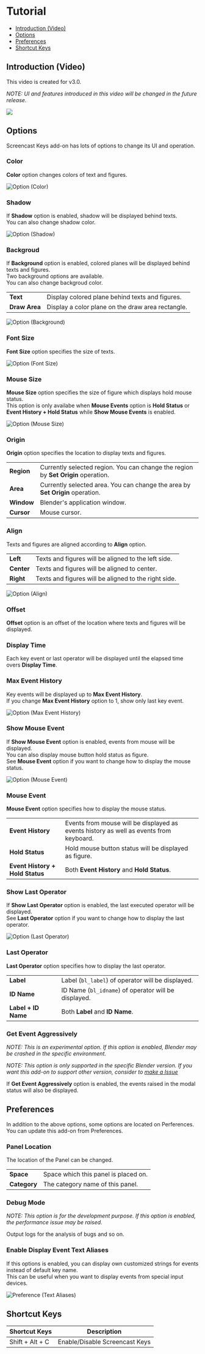 # Tutorial

* [Introduction (Video)](#introduction-video)
* [Options](#options)
* [Preferences](#preferences)
* [Shortcut Keys](#shortcut-keys)


## Introduction (Video)

This video is created for v3.0.

*NOTE: UI and features introduced in this video will be changed in the future release.*

[![](https://img.youtube.com/vi/mWkkPCp7RSI/0.jpg)](https://www.youtube.com/watch?v=mWkkPCp7RSI)


## Options

Screencast Keys add-on has lots of options to change its UI and operation.


### Color

**Color** option changes colors of text and figures.

![Option (Color)](images/tutorial/option_color.png)


### Shadow

If **Shadow** option is enabled, shadow will be displayed behind texts.  
You can also change shadow color.

![Option (Shadow)](images/tutorial/option_shadow.png)


### Backgroud

If **Background** option is enabled, colored planes will be displayed behind texts and figures.  
Two background options are available.  
You can also change backgroud color.

|||
|---|---|
|**Text**|Display colored plane behind texts and figures.|
|**Draw Area**|Display a color plane on the draw area rectangle.|

![Option (Background)](images/tutorial/option_background.png)


### Font Size

**Font Size** option specifies the size of texts.

![Option (Font Size)](images/tutorial/option_font_size.png)


### Mouse Size

**Mouse Size** option specifies the size of figure which displays hold mouse status.  
This option is only availabe when **Mouse Events** option is **Hold Status** or **Event History + Hold Status** while **Show Mouse Events** is enabled.

![Option (Mouse Size)](images/tutorial/option_mouse_size.png)


### Origin

**Origin** option specifies the location to display texts and figures.

|||
|---|---|
|**Region**|Currently selected region. You can change the region by **Set Origin** operation.|
|**Area**|Currently selected area. You can change the area by **Set Origin** operation.|
|**Window**|Blender's application window.|
|**Cursor**|Mouse cursor.|


### Align

Texts and figures are aligned according to **Align** option.

|||
|---|---|
|**Left**|Texts and figures will be aligned to the left side.|
|**Center**|Texts and figures will be aligned to center.|
|**Right**|Texts and figures will be aligned to the right side.|

![Option (Align)](images/tutorial/option_align.png)


### Offset

**Offset** option is an offset of the location where texts and figures will be displayed.


### Display Time

Each key event or last operator will be displayed until the elapsed time overs **Display Time**.


### Max Event History

Key events will be displayed up to **Max Event History**.  
If you change **Max Event History** option to 1, show only last key event.

![Option (Max Event History)](images/tutorial/option_max_event_history.png)


### Show Mouse Event

If **Show Mouse Event** option is enabled, events from mouse will be displayed.  
You can also display mouse button hold status as figure.  
See **Mouse Event** option if you want to change how to display the mouse status.

![Option (Mouse Event)](images/tutorial/option_mouse_event.png)


### Mouse Event

**Mouse Event** option specifies how to display the mouse status.

|||
|---|---|
|**Event History**|Events from mouse will be displayed as events history as well as events from keyboard.|
|**Hold Status**|Hold mouse button status will be displayed as figure.|
|**Event History + Hold Status**|Both **Event History** and **Hold Status**.|


### Show Last Operator

If **Show Last Operator** option is enabled, the last executed operator will be displayed.  
See **Last Operator** option if you want to change how to display the last operator.

![Option (Last Operator)](images/tutorial/option_last_operator.png)


### Last Operator

**Last Operator** option specifies how to display the last operator.

|||
|---|---|
|**Label**|Label (`bl_label`) of operator will be displayed.|
|**ID Name**|ID Name (`bl_idname`) of operator will be displayed.|
|**Label + ID Name**|Both **Label** and **ID Name**.|


### Get Event Aggressively

*NOTE: This is an experimental option. If this option is enabled, Blender may be crashed in the specific environment.*

*NOTE: This option is only supported in the specific Blender version. If you want this add-on to support other version, consider to [make a Issue](https://github.com/nutti/Screencast-Keys/issues)*

If **Get Event Aggressively** option is enabled, the events raised in the modal status will also be displayed.


## Preferences

In addition to the above options, some options are located on Perferences.  
You can update this add-on from Preferences.


### Panel Location

The location of the Panel can be changed.

|||
|---|---|
|**Space**|Space which this panel is placed on.|
|**Category**|The category name of this panel.|


### Debug Mode

*NOTE: This option is for the development purpose. If this option is enabled, the performance issue may be raised.*

Output logs for the analysis of bugs and so on.


### Enable Display Event Text Aliases

If this options is enabled, you can display own customized strings for events instead of default key name.  
This can be useful when you want to display events from special input devices.

![Preference (Text Aliases)](images/tutorial/preference_text_aliases.png)


## Shortcut Keys

|Shortcut Keys|Description|
|---|---|
|Shift + Alt + C|Enable/Disable Screencast Keys|
